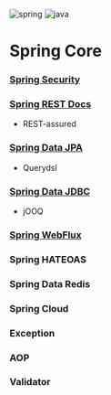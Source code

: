 ![spring](https://img.shields.io/badge/Spring%20boot-2.7.6-green)
![java](https://img.shields.io/badge/Java-11-red)

# Spring Core

### [Spring Security](./docs/spring-security.md)

### [Spring REST Docs](/docs/spring-rest-dosc.md)
- REST-assured

### [Spring Data JPA](/docs/spring-data-jpa.md)
- Querydsl

### [Spring Data JDBC](/docs/spring-data-jdbc-jooq.md)
- jOOQ

### [Spring WebFlux](/docs/spring-webflux.md)

### Spring HATEOAS

### Spring Data Redis

### Spring Cloud

### Exception

### AOP

### Validator
